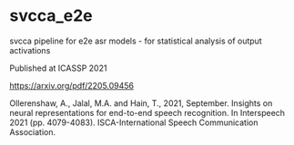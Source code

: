 # svcca_e2e

svcca pipeline for e2e asr models - for statistical analysis of output activations

Published at ICASSP 2021

https://arxiv.org/pdf/2205.09456

Ollerenshaw, A., Jalal, M.A. and Hain, T., 2021, September. Insights on neural representations for end-to-end speech recognition. In Interspeech 2021 (pp. 4079-4083). ISCA-International Speech Communication Association.

